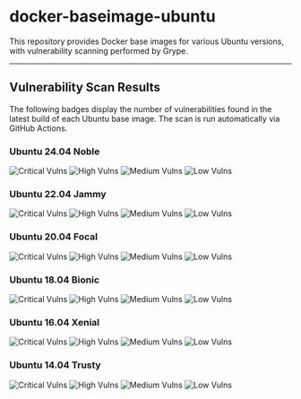 # docker-baseimage-ubuntu

This repository provides Docker base images for various Ubuntu versions, with vulnerability scanning performed by Grype.

---

## Vulnerability Scan Results

The following badges display the number of vulnerabilities found in the latest build of each Ubuntu base image. The scan is run automatically via GitHub Actions.

### Ubuntu 24.04 Noble
![Critical Vulns](https://img.shields.io/badge/Critical-0-red.svg) ![High Vulns](https://img.shields.io/badge/High-0-orange.svg) ![Medium Vulns](https://img.shields.io/badge/Medium-17-yellow.svg) ![Low Vulns](https://img.shields.io/badge/Low-15-blue.svg)

### Ubuntu 22.04 Jammy
![Critical Vulns](https://img.shields.io/badge/Critical-0-red.svg) ![High Vulns](https://img.shields.io/badge/High-0-orange.svg) ![Medium Vulns](https://img.shields.io/badge/Medium-13-yellow.svg) ![Low Vulns](https://img.shields.io/badge/Low-31-blue.svg)

### Ubuntu 20.04 Focal
![Critical Vulns](https://img.shields.io/badge/Critical-0-red.svg) ![High Vulns](https://img.shields.io/badge/High-0-orange.svg) ![Medium Vulns](https://img.shields.io/badge/Medium-7-yellow.svg) ![Low Vulns](https://img.shields.io/badge/Low-33-blue.svg)

### Ubuntu 18.04 Bionic
![Critical Vulns](https://img.shields.io/badge/Critical-0-red.svg) ![High Vulns](https://img.shields.io/badge/High-5-orange.svg) ![Medium Vulns](https://img.shields.io/badge/Medium-91-yellow.svg) ![Low Vulns](https://img.shields.io/badge/Low-90-blue.svg)

### Ubuntu 16.04 Xenial
![Critical Vulns](https://img.shields.io/badge/Critical-0-red.svg) ![High Vulns](https://img.shields.io/badge/High-9-orange.svg) ![Medium Vulns](https://img.shields.io/badge/Medium-301-yellow.svg) ![Low Vulns](https://img.shields.io/badge/Low-257-blue.svg)

### Ubuntu 14.04 Trusty
![Critical Vulns](https://img.shields.io/badge/Critical-0-red.svg) ![High Vulns](https://img.shields.io/badge/High-36-orange.svg) ![Medium Vulns](https://img.shields.io/badge/Medium-919-yellow.svg) ![Low Vulns](https://img.shields.io/badge/Low-575-blue.svg)
